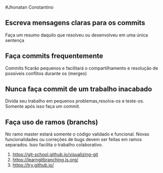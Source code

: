 #Jhonatan Constantino

## Escreva mensagens claras para os commits

Faça um resumo daquilo que resolveu ou desenvolveu em uma única sentença

## Faça commits frequentemente

Commits ficarão pequenos e facilitará o compartilhamento e resolução de possíveis conflitos durante os (merges)

## Nunca faça commit de um trabalho inacabado

Divida seu trabalho em pequenos problemas,resolva-os e teste-os. Somente após isso faça um commit.

## Faça uso de ramos (branchs)

No ramo master estará somente o código validado e funcional. Novas funcionalidades ou correções de bugs devem ser feitas em ramos separados. Isso facilita o trabalho colaborativo.

1. https://git-school.github.io/visualizing-git
2. https://learngitbranching.js.org/
3. https://try.github.io/